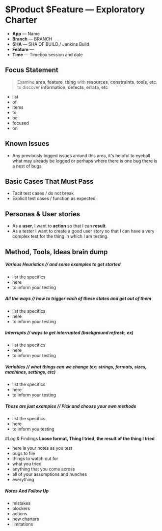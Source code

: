# $Product $Feature — Exploratory Charter

* **App** — Name
* **Branch** — BRANCH
* **SHA** — SHA OF BUILD / Jenkins Build
* **Feature** — <FEATURE>
* **Time** — Timebox session and date
  
## Focus Statement

> Examine **area**, **feature**, **thing** with **resources**, **constraints**, **tools**, **etc**. to discover **information**, **defects**, **errata**, **etc**

- list
- of
- items
- to
- be
- focused
- on


## Known Issues
- Any previously logged issues around this area, it's helpful to eyeball what may already be logged or perhaps where there is one bug there is a nest of bugs

## Basic Cases That Must Pass
- Tacit test cases / do not break
- Explicit test cases / function as expected

## Personas & User stories

- As a **user**, I want to **action** so that I can **result**.
- As a tester I want to create a good user story so that I can have a very complex test for the thing in which I am testing. 

## Method, Tools, Ideas brain dump

##### **Various Heuristics** // and some examples to get started
- list the specifics 
- here
- to inform your testing

##### **All the ways** // how to trigger each of these states and get out of them 
- list the specifics 
- here
- to inform your testing

##### **Interrupts** // ways to get interrupted (background refresh, ex)
- list the specifics 
- here
- to inform your testing

##### **Variables** // what things can we change (ex: strings, formats, sizes, machines, settings, etc)
- list the specifics 
- here
- to inform your testing

##### **These are just examples** // Pick and choose your own methods
- list the specifics 
- here
- to inform you testing

#Log & Findings
**Loose format, Thing I tried, the result of the thing I tried**

- here is your notes as you test
- bugs to file
- things to watch out for
- what you tried
- anything that you come across
- all of your assumptions and hunches
- everything

##### Notes And Follow Up
- mistakes
- blockers
- actions
- new charters 
- limitations
